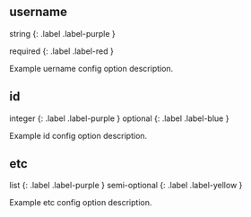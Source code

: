 ## username

<div markdown="1">
string 
{: .label .label-purple } 

required
{: .label .label-red }
</div>

Example uername config option description. 

## id

integer
{: .label .label-purple }
optional
{: .label .label-blue }

Example id config option description. 

## etc

list
{: .label .label-purple }
semi-optional
{: .label .label-yellow }

Example etc config option description. 
